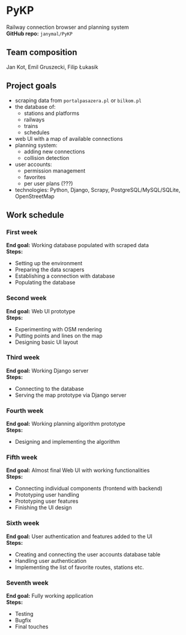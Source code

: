 # PyKP

Railway connection browser and planning system \
**GitHub repo:** `janymal/PyKP`

## Team composition

Jan Kot, Emil Gruszecki, Filip Łukasik

## Project goals

-   scraping data from `portalpasazera.pl` or `bilkom.pl`
-   the database of:
    -   stations and platforms
    -   railways
    -   trains
    -   schedules
-   web UI with a map of available connections
-   planning system:
    -   adding new connections
    -   collision detection
-   user accounts:
    -   permission management
    -   favorites
    -   per user plans (???)
-   technologies: Python, Django, Scrapy, PostgreSQL/MySQL/SQLite, OpenStreetMap

## Work schedule

### First week

**End goal:** Working database populated with scraped data \
**Steps:**

-   Setting up the environment
-   Preparing the data scrapers
-   Establishing a connection with database
-   Populating the database

### Second week

**End goal:** Web UI prototype \
**Steps:**

-   Experimenting with OSM rendering
-   Putting points and lines on the map
-   Designing basic UI layout

### Third week

**End goal:** Working Django server \
**Steps:**

-   Connecting to the database
-   Serving the map prototype via Django server

### Fourth week

**End goal:** Working planning algorithm prototype \
**Steps:**

-   Designing and implementing the algorithm

### Fifth week

**End goal:** Almost final Web UI with working functionalities \
**Steps:**

-   Connecting individual components (frontend with backend)
-   Prototyping user handling
-   Prototyping user features
-   Finishing the UI design

### Sixth week

**End goal:** User authentication and features added to the UI \
**Steps:**

-   Creating and connecting the user accounts database table
-   Handling user authentication
-   Implementing the list of favorite routes, stations etc.

### Seventh week

**End goal:** Fully working application \
**Steps:**

-   Testing
-   Bugfix
-   Final touches
